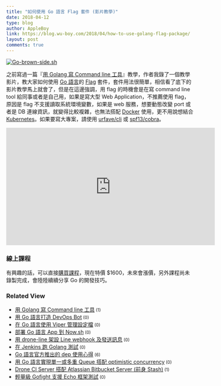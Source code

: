 ```yaml
---
title: "如何使用 Go 語言 Flag 套件 (影片教學)"
date: 2018-04-12
type: blog
author: AppleBoy
link: https://blog.wu-boy.com/2018/04/how-to-use-golang-flag-package/
layout: post
comments: true
---
```


<a href="https://www.flickr.com/photos/appleboy/24407557644/in/dateposted-public/" title="Go-brown-side.sh"><img src="https://i1.wp.com/farm2.staticflickr.com/1622/24407557644_36087ca6de.jpg?w=840&#038;ssl=1" alt="Go-brown-side.sh" data-recalc-dims="1" /></a>

之前寫過一篇『<a href="https://blog.wu-boy.com/2017/02/write-command-line-in-golang/">用 Golang 寫 Command line 工具</a>』教學，作者我錄了一個教學影片，教大家如何使用 <a href="https://golang.org">Go 語言</a>的 <a href="https://golang.org/pkg/flag/">Flag</a> 套件，套件用法很簡單，相信看了底下的影片教學馬上就會了，但是在這邊強調，用 flag 的時機會是在寫 command line tool 給同事或者是自己用，如果是寫大型 Web Application，不推薦使用 flag，原因是 flag 不支援讀取系統環境變數，如果是 web 服務，想要動態改變 port 或者是 DB 連線資訊，就變得比較複雜，也無法搭配 <a href="https://www.docker.com/">Docker</a> 使用，更不用說想結合 <a href="https://kubernetes.io/">Kubernetes</a>。如果要寫大專案，請使用 <a href="https://github.com/urfave/cli">urfave/cli</a> 或 <a href="https://github.com/spf13/cobra">spf13/cobra</a>。

<span id="more-6998"></span>

<iframe width="560" height="315" src="https://www.youtube.com/embed/M_Z4QsfOKm4" frameborder="0" allow="autoplay; encrypted-media" allowfullscreen></iframe>

<h3>線上課程</h3>

有興趣的話，可以直接<a href="https://www.udemy.com/golang-fight/?couponCode=GOLANG-INTRO">購買課程</a>，現在特價 $1600，未來會漲價，另外課程尚未錄製完成，會陸陸續續分享 Go 的開發技巧。
<div class="wp_rp_wrap  wp_rp_plain" ><div class="wp_rp_content"><h3 class="related_post_title">Related View</h3><ul class="related_post wp_rp"><li data-position="0" data-poid="in-6661" data-post-type="none" ><a href="https://blog.wu-boy.com/2017/02/write-command-line-in-golang/" class="wp_rp_title">用 Golang 寫 Command line 工具</a><small class="wp_rp_comments_count"> (1)</small><br /></li><li data-position="1" data-poid="in-6708" data-post-type="none" ><a href="https://blog.wu-boy.com/2017/04/devops-bot-in-golang/" class="wp_rp_title">用 Go 語言打造 DevOps Bot</a><small class="wp_rp_comments_count"> (0)</small><br /></li><li data-position="2" data-poid="in-6858" data-post-type="none" ><a href="https://blog.wu-boy.com/2017/10/go-configuration-with-viper/" class="wp_rp_title">在 Go 語言使用 Viper 管理設定檔</a><small class="wp_rp_comments_count"> (0)</small><br /></li><li data-position="3" data-poid="in-6819" data-post-type="none" ><a href="https://blog.wu-boy.com/2017/09/deploy-go-app-to-zeit-now/" class="wp_rp_title">部署 Go 語言 App 到 Now.sh</a><small class="wp_rp_comments_count"> (0)</small><br /></li><li data-position="4" data-poid="in-6617" data-post-type="none" ><a href="https://blog.wu-boy.com/2016/12/send-line-message-using-drone-line/" class="wp_rp_title">用 drone-line 架設 Line webhook 及發送訊息</a><small class="wp_rp_comments_count"> (0)</small><br /></li><li data-position="5" data-poid="in-6481" data-post-type="none" ><a href="https://blog.wu-boy.com/2016/08/golang-tesing-on-jenkins/" class="wp_rp_title">在 Jenkins 跑 Golang 測試</a><small class="wp_rp_comments_count"> (0)</small><br /></li><li data-position="6" data-poid="in-6674" data-post-type="none" ><a href="https://blog.wu-boy.com/2017/03/golang-dependency-management-tool-dep/" class="wp_rp_title">Go 語言官方推出的 dep 使用心得</a><small class="wp_rp_comments_count"> (6)</small><br /></li><li data-position="7" data-poid="in-6966" data-post-type="none" ><a href="https://blog.wu-boy.com/2018/03/simple-queue-with-optimistic-concurrency-in-go/" class="wp_rp_title">用 Go 語言實現單一或多重 Queue 搭配 optimistic concurrency</a><small class="wp_rp_comments_count"> (0)</small><br /></li><li data-position="8" data-poid="in-6507" data-post-type="none" ><a href="https://blog.wu-boy.com/2016/09/drone-ci-server-integrate-atlassian-bitbucket-server/" class="wp_rp_title">Drone CI Server 搭配 Atlassian Bitbucket Server (前身 Stash)</a><small class="wp_rp_comments_count"> (1)</small><br /></li><li data-position="9" data-poid="in-6597" data-post-type="none" ><a href="https://blog.wu-boy.com/2016/11/golang-gofight-support-echo-framework/" class="wp_rp_title">輕量級 Gofight 支援 Echo 框架測試</a><small class="wp_rp_comments_count"> (0)</small><br /></li></ul></div></div>